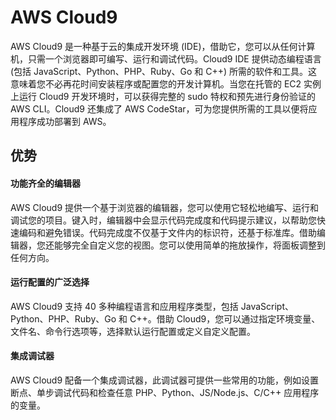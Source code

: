 # AWS Cloud9
AWS Cloud9 是一种基于云的集成开发环境 (IDE)，借助它，您可以从任何计算机，只需一个浏览器即可编写、运行和调试代码。Cloud9 IDE 提供动态编程语言 (包括 JavaScript、Python、PHP、Ruby、Go 和 C++) 所需的软件和工具。这意味着您不必再花时间安装程序或配置您的开发计算机。当您在托管的 EC2 实例上运行 Cloud9 开发环境时，可以获得完整的 sudo 特权和预先进行身份验证的 AWS CLI。Cloud9 还集成了 AWS CodeStar，可为您提供所需的工具以便将应用程序成功部署到 AWS。
## 优势
#### 功能齐全的编辑器
AWS Cloud9 提供一个基于浏览器的编辑器，您可以使用它轻松地编写、运行和调试您的项目。键入时，编辑器中会显示代码完成度和代码提示建议，以帮助您快速编码和避免错误。代码完成度不仅基于文件内的标识符，还基于标准库。借助编辑器，您还能够完全自定义您的视图。您可以使用简单的拖放操作，将面板调整到任何方向。
#### 运行配置的广泛选择
AWS Cloud9 支持 40 多种编程语言和应用程序类型，包括 JavaScript、Python、PHP、Ruby、Go 和 C++。借助 Cloud9，您可以通过指定环境变量、文件名、命令行选项等，选择默认运行配置或定义自定义配置。
#### 集成调试器
AWS Cloud9 配备一个集成调试器，此调试器可提供一些常用的功能，例如设置断点、单步调试代码和检查任意 PHP、Python、JS/Node.js、C/C++ 应用程序的变量。

